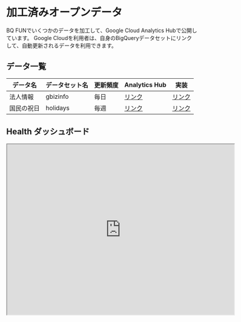 # 加工済みオープンデータ

BQ FUNでいくつかのデータを加工して、Google Cloud Analytics Hubで公開しています。
Google Cloudを利用者は、自身のBigQueryデータセットにリンクして、自動更新されるデータを利用できます。

## データ一覧

| データ名 | データセット名 | 更新頻度 | Analytics Hub | 実装 |
|--|--|--|--|--|
| 法人情報 | gbizinfo | 毎日 | [リンク](https://console.cloud.google.com/bigquery/analytics-hub/exchanges/projects/120299025068/locations/asia-northeast1/dataExchanges/jpdata_18253a34a30/listings/gbizinfo_preprocessed_by_bq_fun_18253b3389d) | [リンク](https://github.com/bqfun/jpdata/blob/1aacf17cb8202b6a423ff271aebf7464f436b84c/terraform/environments/prod/main.tf#L15-L31) |
| 国民の祝日 | holidays | 毎週 | [リンク](https://console.cloud.google.com/bigquery/analytics-hub/exchanges/projects/120299025068/locations/asia-northeast1/dataExchanges/jpdata_18253a34a30/listings/jp_holidays_preprocessed_by_bq_fun_18253c4e9dc) | [リンク](https://github.com/bqfun/jpdata/blob/1aacf17cb8202b6a423ff271aebf7464f436b84c/terraform/environments/prod/main.tf#L33-L49) |

## Health ダッシュボード

<iframe width="600" height="450" src="https://datastudio.google.com/embed/reporting/8652cb6b-9436-4828-b4d8-72852d78d19e"></iframe>
